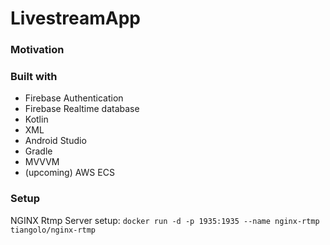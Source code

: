 # LivestreamApp

### Motivation

### Built with
* Firebase Authentication
* Firebase Realtime database
* Kotlin
* XML
* Android Studio
* Gradle
* MVVVM
* (upcoming) AWS ECS

### Setup

NGINX Rtmp Server setup:
  `docker run -d -p 1935:1935 --name nginx-rtmp tiangolo/nginx-rtmp`
